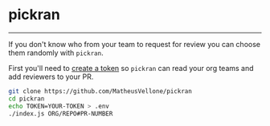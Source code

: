# pickran
---------

If you don't know who from your team to request for review you can choose them
randomly with `pickran`.

First you'll need to [create a token](https://github.com/settings/tokens/new?scopes=notifications,repo&description=pickran)
so `pickran` can read your org teams and add reviewers to your PR.

```sh
git clone https://github.com/MatheusVellone/pickran
cd pickran
echo TOKEN=YOUR-TOKEN > .env
./index.js ORG/REPO#PR-NUMBER
```

